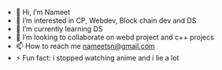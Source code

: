 - 👋 Hi, I’m Nameet
- 👀 I’m interested in CP, Webdev, Block chain dev and DS
- 🌱 I’m currently learning DS
- 💞️ I’m looking to collaborate on webd project and c++ projecs
- 📫 How to reach me nameetsn@gmail.com
- ⚡ Fun fact: i stopped watching anime and i lie a lot

<!---
nameetg/nameetg is a ✨ special ✨ repository because its `README.md` (this file) appears on your GitHub profile.
You can click the Preview link to take a look at your changes.
--->
